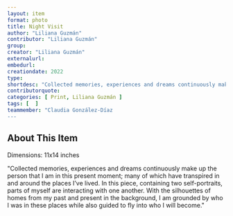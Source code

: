 ```yaml
---
layout: item
format: photo
title: Night Visit
author: "Liliana Guzmán"
contributor: "Liliana Guzmán"
group:
creator: "Liliana Guzmán"
externalurl:
embedurl:
creationdate: 2022
type: 
shortdesc: "Collected memories, experiences and dreams continuously make up the person that I am in this present moment; many of which have transpired in and around the places I’ve lived. In this piece, containing two self-portraits, parts of myself are interacting with one another. With the silhouettes of homes from my past and present in the background, I am grounded by who I was in these places while also guided to fly into who I will become."
contributorquote:
categories: [ Print, Liliana Guzmán ]
tags: [  ]
teammember: "Claudia González-Díaz
---
```


## About This Item

Dimensions: 11x14 inches

"Collected memories, experiences and dreams continuously make up the person that I am in this present moment; many of which have transpired in and around the places I’ve lived. In this piece, containing two self-portraits, parts of myself are interacting with one another. With the silhouettes of homes from my past and present in the background, I am grounded by who I was in these places while also guided to fly into who I will become."
